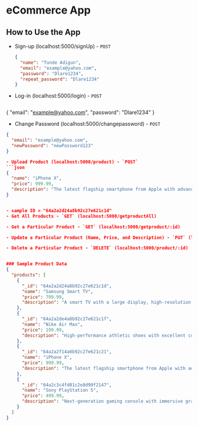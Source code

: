 # eCommerce App

## How to Use the App

- Sign-up (localhost:5000/signUp) - `POST`
  ```json
  {
    "name": "Tunde Adigun",
    "email": "example@yahoo.com",
    "password": "Dlare1234",
    "repeat_password": "Dlare1234"
  }
  
- Log-in (localhost:5000/login) - `POST`
  ```json
{
  "email": "example@yahoo.com",
  "password": "Dlare1234"
}


- Change Password (localhost:5000/changepassword) - `POST`
```json
{
  "email": "example@yahoo.com",
  "newPassword": "newPassword123"
}

- Upload Product (localhost:5000/product) - `POST`
```json
{
  "name": "iPhone X",
  "price": 999.99,
  "description": "The latest flagship smartphone from Apple with advanced features and a stunning design."
}


- sample ID = "64a2a2d24a8b92c27e621c1d"
- Get All Products - `GET` (localhost:5000/getproductAll)

- Get a Particular Product - `GET` (localhost:5000/getproduct/:id)

- Update a Particular Product (Name, Price, and Description) - `PUT` (localhost:5000/product/:id)

- Delete a Particular Product - `DELETE` (localhost:5000/product/:id)


### Sample Product Data
{
  "products": [
    {
      "_id": "64a2a2d24a8b92c27e621c1d",
      "name": "Samsung Smart TV",
      "price": 799.99,
      "description": "A smart TV with a large display, high-resolution picture quality, and built-in streaming apps."
    },
    {
      "_id": "64a2a2de4a8b92c27e621c1f",
      "name": "Nike Air Max",
      "price": 199.99,
      "description": "High-performance athletic shoes with excellent cushioning and support for running and training."
    },
    {
      "_id": "64a2a2f14a8b92c27e621c21",
      "name": "iPhone X",
      "price": 999.99,
      "description": "The latest flagship smartphone from Apple with advanced features and a stunning design."
    },
    {
      "_id": "64a2c3c4fd01c2e8d99f2147",
      "name": "Sony PlayStation 5",
      "price": 499.99,
      "description": "Next-generation gaming console with immersive graphics, fast loading times, and a wide range of games."
    }
  ]
}
